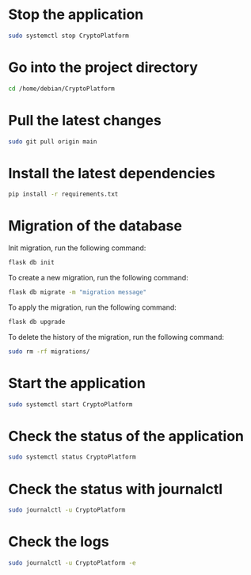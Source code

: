 # Stop the application
```bash
sudo systemctl stop CryptoPlatform
```

# Go into the project directory
```bash
cd /home/debian/CryptoPlatform
```

# Pull the latest changes
```bash
sudo git pull origin main
```

# Install the latest dependencies
```bash
pip install -r requirements.txt
```

# Migration of the database
Init migration, run the following command:
```bash
flask db init
```

To create a new migration, run the following command:
```bash
flask db migrate -m "migration message"
```

To apply the migration, run the following command:
```bash
flask db upgrade
```

To delete the history of the migration, run the following command:
```bash
sudo rm -rf migrations/
```

# Start the application
```bash
sudo systemctl start CryptoPlatform
```

# Check the status of the application
```bash
sudo systemctl status CryptoPlatform
```

# Check the status with journalctl
```bash
sudo journalctl -u CryptoPlatform
```

# Check the logs
```bash
sudo journalctl -u CryptoPlatform -e
```
